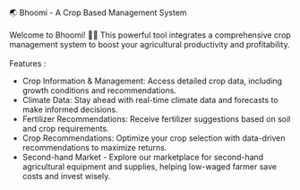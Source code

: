 🌏 Bhoomi - A Crop Based Management System
  <br>
  <br>
Welcome to Bhoomi! 🚜🌱 This powerful tool integrates a comprehensive crop management system to boost your agricultural productivity and profitability.  <br>
  <br>
Features :  <br>
- Crop Information & Management: Access detailed crop data, including growth conditions and recommendations.  <br>
- Climate Data: Stay ahead with real-time climate data and forecasts to make informed decisions.  <br>
- Fertilizer Recommendations: Receive fertilizer suggestions based on soil and crop requirements.  <br>
- Crop Recommendations: Optimize your crop selection with data-driven recommendations to maximize returns.  <br>
- Second-hand Market - Explore our marketplace for second-hand agricultural equipment and supplies, helping low-waged farmer save costs and invest wisely.  <br>
  <br>
